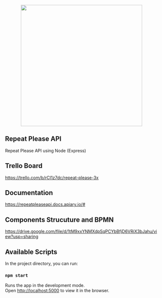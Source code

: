 <p align="center">
  <img src="https://github.com/marciomarquessouza/repeat-please/blob/master/src/assets/ui/logos/logo-header.png" width="400px" />  
</p>  

## Repeat Please API

Repeat Please API using Node (Express)

## Trello Board

https://trello.com/b/rCI1z7dc/repeat-please-3x

## Documentation

https://repeatpleaseapi.docs.apiary.io/#

## Components Strucuture and BPMN

https://drive.google.com/file/d/1tM9xxYNMXdpSqPCYbBfjD6VRiX3bJahu/view?usp=sharing

## Available Scripts

In the project directory, you can run:

### `npm start`

Runs the app in the development mode.<br>
Open [http://localhost:5000](http://localhost:5000) to view it in the browser.
